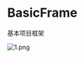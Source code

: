 # BasicFrame
基本项目框架

![1.png](https://timgsa.baidu.com/timg?image&quality=80&size=b9999_10000&sec=1510802371109&di=78a599eeec5df6101b7f498fcccd0df8&imgtype=0&src=http%3A%2F%2Fimage.uczzd.cn%2F7272752577570332511.png?imageMogr2/auto-orient/strip%7CimageView2/2/w/1240)

